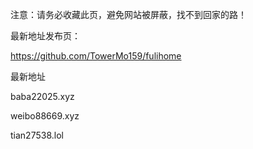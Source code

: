 注意：请务必收藏此页，避免网站被屏蔽，找不到回家的路！

最新地址发布页：

https://github.com/TowerMo159/fulihome

最新地址

baba22025.xyz

weibo88669.xyz

tian27538.lol
